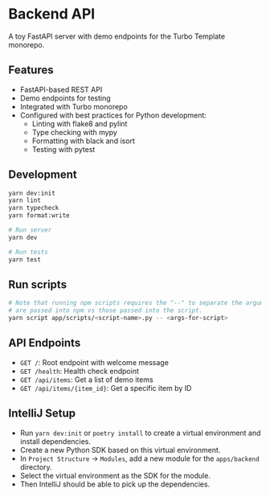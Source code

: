 # Backend API

A toy FastAPI server with demo endpoints for the Turbo Template monorepo.

## Features

- FastAPI-based REST API
- Demo endpoints for testing
- Integrated with Turbo monorepo
- Configured with best practices for Python development:
  - Linting with flake8 and pylint
  - Type checking with mypy
  - Formatting with black and isort
  - Testing with pytest

## Development

```bash
yarn dev:init
yarn lint
yarn typecheck
yarn format:write

# Run server
yarn dev

# Run tests
yarn test
```

## Run scripts

```bash
# Note that running npm scripts requires the "--" to separate the arguments that
# are passed into npm vs those passed into the script.
yarn script app/scripts/<script-name>.py -- <args-for-script>
```

## API Endpoints

- `GET /`: Root endpoint with welcome message
- `GET /health`: Health check endpoint
- `GET /api/items`: Get a list of demo items
- `GET /api/items/{item_id}`: Get a specific item by ID

## IntelliJ Setup

- Run `yarn dev:init` or `poetry install` to create a virtual environment and install dependencies.
- Create a new Python SDK based on this virtual environment.
- In `Project Structure` -> `Modules`, add a new module for the `apps/backend` directory.
- Select the virtual environment as the SDK for the module.
- Then IntelliJ should be able to pick up the dependencies.
